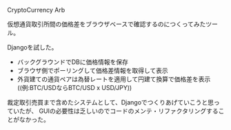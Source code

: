 CryptoCurrency Arb

仮想通貨取引所間の価格差をブラウザベースで確認するのにつくってみたツール。

Djangoを試した。

- バックグラウンドでDBに価格情報を保存
- ブラウザ側でポーリングして価格差情報を取得して表示
- 外貨建ての通貨ペアは為替レートを適用して円建て換算で価格差を表示((例:BTC/USDならBTC/USD x USD/JPY))

裁定取引売買まで含めたシステムとして、Djangoでつくりあげていこうと思っていたが、
GUIの必要性は乏しいのでコードのメンテ・リファクタリングすることがなかった。
